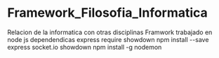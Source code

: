 # Framework_Filosofia_Informatica
Relacion de la informatica con otras disciplinas 
Framwork trabajado en node js
dependendicas
 express 
 require
 showdown
npm install --save express socket.io showdown
npm install -g nodemon